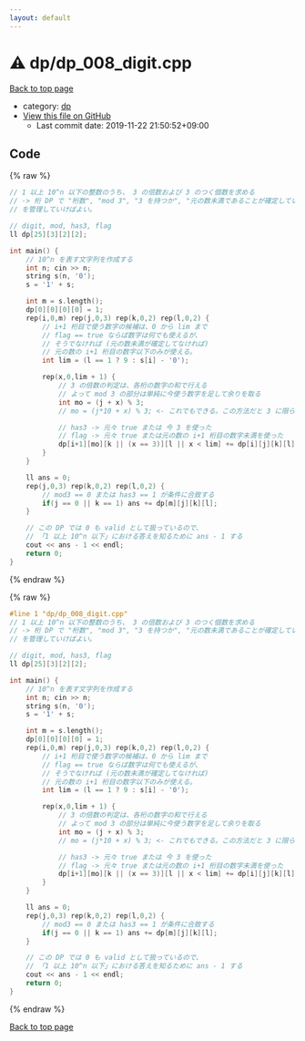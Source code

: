 ```yaml
---
layout: default
---
```


<!-- mathjax config similar to math.stackexchange -->
<script type="text/javascript" async
  src="https://cdnjs.cloudflare.com/ajax/libs/mathjax/2.7.5/MathJax.js?config=TeX-MML-AM_CHTML">
</script>
<script type="text/x-mathjax-config">
  MathJax.Hub.Config({
    TeX: { equationNumbers: { autoNumber: "AMS" }},
    tex2jax: {
      inlineMath: [ ['$','$'] ],
      processEscapes: true
    },
    "HTML-CSS": { matchFontHeight: false },
    displayAlign: "left",
    displayIndent: "2em"
  });
</script>

<script type="text/javascript" src="https://cdnjs.cloudflare.com/ajax/libs/jquery/3.4.1/jquery.min.js"></script>
<script src="https://cdn.jsdelivr.net/npm/jquery-balloon-js@1.1.2/jquery.balloon.min.js" integrity="sha256-ZEYs9VrgAeNuPvs15E39OsyOJaIkXEEt10fzxJ20+2I=" crossorigin="anonymous"></script>
<script type="text/javascript" src="../../assets/js/copy-button.js"></script>
<link rel="stylesheet" href="../../assets/css/copy-button.css" />


# :warning: dp/dp_008_digit.cpp

<a href="../../index.html">Back to top page</a>

* category: <a href="../../index.html#95687afb5d9a2a9fa39038f991640b0c">dp</a>
* <a href="{{ site.github.repository_url }}/blob/master/dp/dp_008_digit.cpp">View this file on GitHub</a>
    - Last commit date: 2019-11-22 21:50:52+09:00




## Code

<a id="unbundled"></a>
{% raw %}
```cpp
// 1 以上 10^n 以下の整数のうち、 3 の倍数および 3 のつく個数を求める
// -> 桁 DP で "桁数", "mod 3", "3 を持つか", "元の数未満であることが確定しているか"
// を管理していけばよい。

// digit, mod, has3, flag
ll dp[25][3][2][2];

int main() {
    // 10^n を表す文字列を作成する
    int n; cin >> n;
    string s(n, '0');
    s = '1' + s;

    int m = s.length();
    dp[0][0][0][0] = 1;
    rep(i,0,m) rep(j,0,3) rep(k,0,2) rep(l,0,2) {
        // i+1 桁目で使う数字の候補は、0 から lim まで
        // flag == true ならば数字は何でも使えるが、
        // そうでなければ (元の数未満が確定してなければ)
        // 元の数の i+1 桁目の数字以下のみが使える。
        int lim = (l == 1 ? 9 : s[i] - '0');

        rep(x,0,lim + 1) {
            // 3 の倍数の判定は、各桁の数字の和で行える
            // よって mod 3 の部分は単純に今使う数字を足して余りを取る
            int mo = (j + x) % 3;
            // mo = (j*10 + x) % 3; <- これでもできる。この方法だと 3 に限らず倍数判定ができる

            // has3 -> 元々 true または 今 3 を使った
            // flag -> 元々 true または元の数の i+1 桁目の数字未満を使った
            dp[i+1][mo][k || (x == 3)][l || x < lim] += dp[i][j][k][l];
        }
    }

    ll ans = 0;
    rep(j,0,3) rep(k,0,2) rep(l,0,2) {
        // mod3 == 0 または has3 == 1 が条件に合致する
        if(j == 0 || k == 1) ans += dp[m][j][k][l];
    }

    // この DP では 0 も valid として扱っているので、
    // 「1 以上 10^n 以下」における答えを知るために ans - 1 する
    cout << ans - 1 << endl;
    return 0;
}
```
{% endraw %}

<a id="bundled"></a>
{% raw %}
```cpp
#line 1 "dp/dp_008_digit.cpp"
// 1 以上 10^n 以下の整数のうち、 3 の倍数および 3 のつく個数を求める
// -> 桁 DP で "桁数", "mod 3", "3 を持つか", "元の数未満であることが確定しているか"
// を管理していけばよい。

// digit, mod, has3, flag
ll dp[25][3][2][2];

int main() {
    // 10^n を表す文字列を作成する
    int n; cin >> n;
    string s(n, '0');
    s = '1' + s;

    int m = s.length();
    dp[0][0][0][0] = 1;
    rep(i,0,m) rep(j,0,3) rep(k,0,2) rep(l,0,2) {
        // i+1 桁目で使う数字の候補は、0 から lim まで
        // flag == true ならば数字は何でも使えるが、
        // そうでなければ (元の数未満が確定してなければ)
        // 元の数の i+1 桁目の数字以下のみが使える。
        int lim = (l == 1 ? 9 : s[i] - '0');

        rep(x,0,lim + 1) {
            // 3 の倍数の判定は、各桁の数字の和で行える
            // よって mod 3 の部分は単純に今使う数字を足して余りを取る
            int mo = (j + x) % 3;
            // mo = (j*10 + x) % 3; <- これでもできる。この方法だと 3 に限らず倍数判定ができる

            // has3 -> 元々 true または 今 3 を使った
            // flag -> 元々 true または元の数の i+1 桁目の数字未満を使った
            dp[i+1][mo][k || (x == 3)][l || x < lim] += dp[i][j][k][l];
        }
    }

    ll ans = 0;
    rep(j,0,3) rep(k,0,2) rep(l,0,2) {
        // mod3 == 0 または has3 == 1 が条件に合致する
        if(j == 0 || k == 1) ans += dp[m][j][k][l];
    }

    // この DP では 0 も valid として扱っているので、
    // 「1 以上 10^n 以下」における答えを知るために ans - 1 する
    cout << ans - 1 << endl;
    return 0;
}
```
{% endraw %}

<a href="../../index.html">Back to top page</a>

